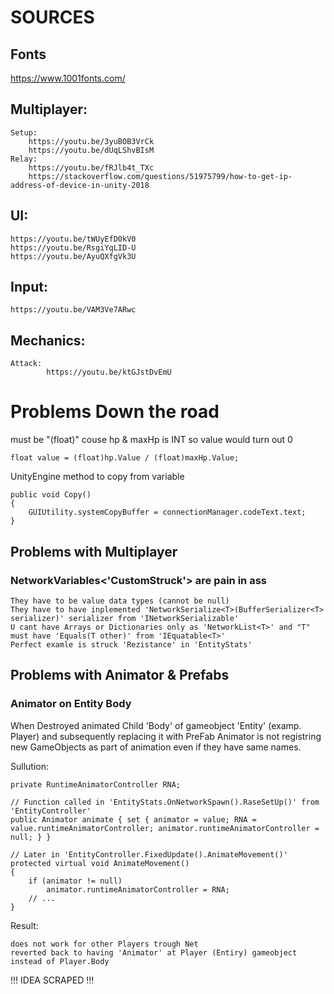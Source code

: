# SOURCES

## Fonts
https://www.1001fonts.com/

## Multiplayer:
```        
Setup:
    https://youtu.be/3yuBOB3VrCk
    https://youtu.be/dUqLShvBIsM
Relay: 
    https://youtu.be/fRJlb4t_TXc
    https://stackoverflow.com/questions/51975799/how-to-get-ip-address-of-device-in-unity-2018
```
## UI:
```
https://youtu.be/tWUyEfD0kV0
https://youtu.be/RsgiYqLID-U
https://youtu.be/AyuQXfgVk3U
```
## Input:
```
https://youtu.be/VAM3Ve7ARwc
```
## Mechanics:
```
Attack:
        https://youtu.be/ktGJstDvEmU
```

# Problems Down the road

must be "(float)" couse hp & maxHp is INT so value would turn out 0
```
float value = (float)hp.Value / (float)maxHp.Value;
```

UnityEngine method to copy from variable
```
public void Copy()
{
    GUIUtility.systemCopyBuffer = connectionManager.codeText.text;
}
```

## Problems with Multiplayer

### NetworkVariables<'CustomStruck'> are pain in ass 
```
They have to be value data types (cannot be null)
They have to have inplemented 'NetworkSerialize<T>(BufferSerializer<T> serializer)' serializer from 'INetworkSerializable'
U cant have Arrays or Dictionaries only as 'NetworkList<T>' and "T" must have 'Equals(T other)' from 'IEquatable<T>'
Perfect examle is struck 'Rezistance' in 'EntityStats'
```

## Problems with Animator & Prefabs

### Animator on Entity Body
When Destroyed animated Child 'Body' of gameobject 'Entity' (examp. Player) and subsequently replacing it with PreFab Animator is not registring new GameObjects as part of animation even if they have same names.

Sullution:
```
private RuntimeAnimatorController RNA;

// Function called in 'EntityStats.OnNetworkSpawn().RaseSetUp()' from 'EntityController'
public Animator animate { set { animator = value; RNA = value.runtimeAnimatorController; animator.runtimeAnimatorController = null; } }

// Later in 'EntityController.FixedUpdate().AnimateMovement()'
protected virtual void AnimateMovement()
{
    if (animator != null)
        animator.runtimeAnimatorController = RNA;
    // ...
}
```
Result:
```
does not work for other Players trough Net
reverted back to having 'Animator' at Player (Entiry) gameobject instead of Player.Body
```
!!! IDEA SCRAPED !!!

